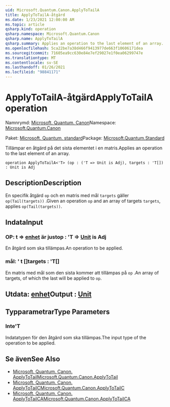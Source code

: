 ```yaml
---
uid: Microsoft.Quantum.Canon.ApplyToTailA
title: ApplyToTailA-åtgärd
ms.date: 1/23/2021 12:00:00 AM
ms.topic: article
qsharp.kind: operation
qsharp.namespace: Microsoft.Quantum.Canon
qsharp.name: ApplyToTailA
qsharp.summary: Applies an operation to the last element of an array.
ms.openlocfilehash: 5ca22be7a38d466f9413977de663f10606171dea
ms.sourcegitcommit: 71605ea9cc630e84e7ef29027e1f0ea06299747e
ms.translationtype: MT
ms.contentlocale: sv-SE
ms.lasthandoff: 01/26/2021
ms.locfileid: "98841171"
---
```

# <a name="applytotaila-operation"></a><span data-ttu-id="82af3-102">ApplyToTailA-åtgärd</span><span class="sxs-lookup"><span data-stu-id="82af3-102">ApplyToTailA operation</span></span>

<span data-ttu-id="82af3-103">Namnrymd: [Microsoft. Quantum. Canon](xref:Microsoft.Quantum.Canon)</span><span class="sxs-lookup"><span data-stu-id="82af3-103">Namespace: [Microsoft.Quantum.Canon](xref:Microsoft.Quantum.Canon)</span></span>

<span data-ttu-id="82af3-104">Paket: [Microsoft. Quantum. standard](https://nuget.org/packages/Microsoft.Quantum.Standard)</span><span class="sxs-lookup"><span data-stu-id="82af3-104">Package: [Microsoft.Quantum.Standard](https://nuget.org/packages/Microsoft.Quantum.Standard)</span></span>


<span data-ttu-id="82af3-105">Tillämpar en åtgärd på det sista elementet i en matris.</span><span class="sxs-lookup"><span data-stu-id="82af3-105">Applies an operation to the last element of an array.</span></span>

```qsharp
operation ApplyToTailA<'T> (op : ('T => Unit is Adj), targets : 'T[]) : Unit is Adj
```


## <a name="description"></a><span data-ttu-id="82af3-106">Description</span><span class="sxs-lookup"><span data-stu-id="82af3-106">Description</span></span>

<span data-ttu-id="82af3-107">En specifik åtgärd `op` och en matris med mål `targets` gäller `op(Tail(targets))` .</span><span class="sxs-lookup"><span data-stu-id="82af3-107">Given an operation `op` and an array of targets `targets`, applies `op(Tail(targets))`.</span></span>

## <a name="input"></a><span data-ttu-id="82af3-108">Indata</span><span class="sxs-lookup"><span data-stu-id="82af3-108">Input</span></span>

### <a name="op--t--unit--is-adj"></a><span data-ttu-id="82af3-109">OP: t => [enhet](xref:microsoft.quantum.lang-ref.unit)  är just</span><span class="sxs-lookup"><span data-stu-id="82af3-109">op : 'T => [Unit](xref:microsoft.quantum.lang-ref.unit)  is Adj</span></span>

<span data-ttu-id="82af3-110">En åtgärd som ska tillämpas.</span><span class="sxs-lookup"><span data-stu-id="82af3-110">An operation to be applied.</span></span>


### <a name="targets--t"></a><span data-ttu-id="82af3-111">mål: ' t []</span><span class="sxs-lookup"><span data-stu-id="82af3-111">targets : 'T[]</span></span>

<span data-ttu-id="82af3-112">En matris med mål som den sista kommer att tillämpas på `op` .</span><span class="sxs-lookup"><span data-stu-id="82af3-112">An array of targets, of which the last will be applied to `op`.</span></span>



## <a name="output--unit"></a><span data-ttu-id="82af3-113">Utdata: [enhet](xref:microsoft.quantum.lang-ref.unit)</span><span class="sxs-lookup"><span data-stu-id="82af3-113">Output : [Unit](xref:microsoft.quantum.lang-ref.unit)</span></span>



## <a name="type-parameters"></a><span data-ttu-id="82af3-114">Typparametrar</span><span class="sxs-lookup"><span data-stu-id="82af3-114">Type Parameters</span></span>

### <a name="t"></a><span data-ttu-id="82af3-115">Inte</span><span class="sxs-lookup"><span data-stu-id="82af3-115">'T</span></span>

<span data-ttu-id="82af3-116">Indatatypen för den åtgärd som ska tillämpas.</span><span class="sxs-lookup"><span data-stu-id="82af3-116">The input type of the operation to be applied.</span></span>

## <a name="see-also"></a><span data-ttu-id="82af3-117">Se även</span><span class="sxs-lookup"><span data-stu-id="82af3-117">See Also</span></span>

- [<span data-ttu-id="82af3-118">Microsoft. Quantum. Canon. ApplyToTail</span><span class="sxs-lookup"><span data-stu-id="82af3-118">Microsoft.Quantum.Canon.ApplyToTail</span></span>](xref:Microsoft.Quantum.Canon.ApplyToTail)
- [<span data-ttu-id="82af3-119">Microsoft. Quantum. Canon. ApplyToTailC</span><span class="sxs-lookup"><span data-stu-id="82af3-119">Microsoft.Quantum.Canon.ApplyToTailC</span></span>](xref:Microsoft.Quantum.Canon.ApplyToTailC)
- [<span data-ttu-id="82af3-120">Microsoft. Quantum. Canon. ApplyToTailCA</span><span class="sxs-lookup"><span data-stu-id="82af3-120">Microsoft.Quantum.Canon.ApplyToTailCA</span></span>](xref:Microsoft.Quantum.Canon.ApplyToTailCA)